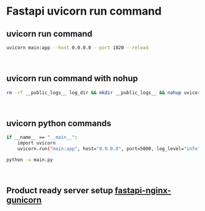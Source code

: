 # Fastapi uvicorn run command

## uvicorn run command
```bash
uvicorn main:app --host 0.0.0.0 --port 1020 --reload
```
</br>

## uvicorn run command with nohup
```bash
rm -rf __public_logs__ log_dir && mkdir __public_logs__ && nohup uvicorn main:app --host 0.0.0.0 --port 8000 --reload >> __public_logs__/out 2>> __public_logs__/error & echo $! > task_id.txt
```
</br>

## uvicorn python commands
```bash
if __name__ == "__main__":
    import uvicorn
    uvicorn.run("main:app", host="0.0.0.0", port=5000, log_level="info",reload=True)
```
```bash
python -u main.py
```
</br>

## Product ready server setup [fastapi-nginx-gunicorn](https://dylancastillo.co/fastapi-nginx-gunicorn/)
